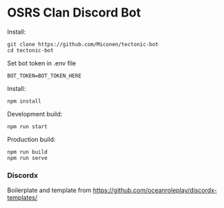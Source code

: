 # OSRS Clan Discord Bot

Install:

```
git clone https://github.com/Miconen/tectonic-bot
cd tectonic-bot
```
Set bot token in .env file
```
BOT_TOKEN=BOT_TOKEN_HERE
```
Install:
```
npm install
```
Development build:
```
npm run start
```
Production build:
```
npm run build
npm run serve
```


### Discordx
Boilerplate and template from https://github.com/oceanroleplay/discordx-templates/

